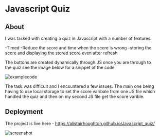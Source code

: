 # Javascript Quiz

## About

I was tasked with creating a quiz in Javascript with a number of features. 

-Timed
-Reduce the score and time when the score is wrong
-storing the score and displaying the stored score even after refresh

The buttons are created dynamically through JS once you are through to the quiz see the image below for a snippet of the code

![examplecode](https://i.gyazo.com/b85eb6c61bfeb294358eea0a1740267d.png)

The task was difficult and I encountered a few issues. The main one being having to use local storage to set the score varibale from one JS file which handled the quiz and then on my second 
JS file get the score varible. 

## Deployment 

The project is live here - https://alistairhoughton.github.io/Javascript_quiz/

![screenshot](https://i.gyazo.com/4696dd45202e1ec12f981cc4652892ec.png)
